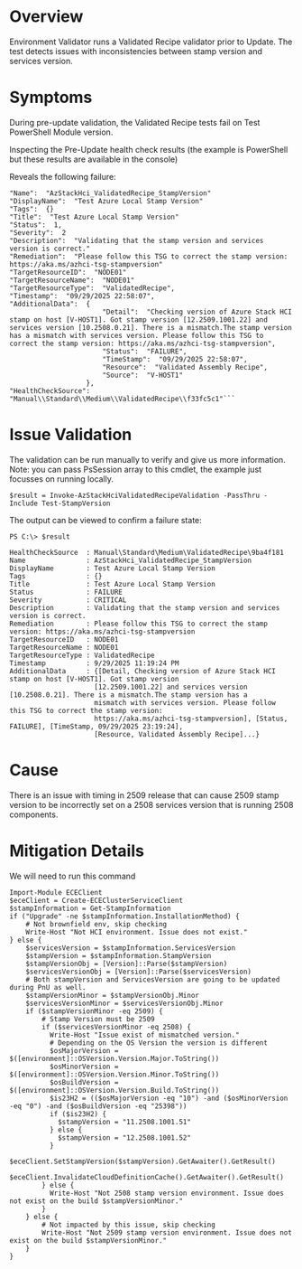 # Overview

Environment Validator runs a Validated Recipe validator prior to Update. The test detects issues with inconsistencies between stamp version and services version.

# Symptoms

During pre-update validation, the Validated Recipe tests fail on Test PowerShell Module version.

Inspecting the Pre-Update health check results (the example is PowerShell but these results are available in the console)

Reveals the following failure:

```
"Name":  "AzStackHci_ValidatedRecipe_StampVersion"
"DisplayName":  "Test Azure Local Stamp Version"
"Tags":  {}
"Title":  "Test Azure Local Stamp Version"
"Status":  1,
"Severity":  2
"Description":  "Validating that the stamp version and services version is correct."
"Remediation":  "Please follow this TSG to correct the stamp version: https://aka.ms/azhci-tsg-stampversion"
"TargetResourceID":  "NODE01"
"TargetResourceName":  "NODE01"
"TargetResourceType":  "ValidatedRecipe",
"Timestamp":  "09/29/2025 22:58:07",
"AdditionalData":  {
                       "Detail":  "Checking version of Azure Stack HCI stamp on host [V-HOST1]. Got stamp version [12.2509.1001.22] and services version [10.2508.0.21]. There is a mismatch.The stamp version has a mismatch with services version. Please follow this TSG to correct the stamp version: https://aka.ms/azhci-tsg-stampversion",
                       "Status":  "FAILURE",
                       "TimeStamp":  "09/29/2025 22:58:07",
                       "Resource":  "Validated Assembly Recipe",
                       "Source":  "V-HOST1"
                   },
"HealthCheckSource":  "Manual\\Standard\\Medium\\ValidatedRecipe\\f33fc5c1"```
```

# Issue Validation

The validation can be run manually to verify and give us more information. Note: you can pass PsSession array to this cmdlet, the example just focusses on running locally.

```
$result = Invoke-AzStackHciValidatedRecipeValidation -PassThru -Include Test-StampVersion
```

The output can be viewed to confirm a failure state:

```
PS C:\> $result

HealthCheckSource  : Manual\Standard\Medium\ValidatedRecipe\9ba4f181
Name               : AzStackHci_ValidatedRecipe_StampVersion
DisplayName        : Test Azure Local Stamp Version
Tags               : {}
Title              : Test Azure Local Stamp Version
Status             : FAILURE
Severity           : CRITICAL
Description        : Validating that the stamp version and services version is correct.
Remediation        : Please follow this TSG to correct the stamp version: https://aka.ms/azhci-tsg-stampversion
TargetResourceID   : NODE01
TargetResourceName : NODE01
TargetResourceType : ValidatedRecipe
Timestamp          : 9/29/2025 11:19:24 PM
AdditionalData     : {[Detail, Checking version of Azure Stack HCI stamp on host [V-HOST1]. Got stamp version
                     [12.2509.1001.22] and services version [10.2508.0.21]. There is a mismatch.The stamp version has a
                     mismatch with services version. Please follow this TSG to correct the stamp version:
                     https://aka.ms/azhci-tsg-stampversion], [Status, FAILURE], [TimeStamp, 09/29/2025 23:19:24],
                     [Resource, Validated Assembly Recipe]...}
```

# Cause

There is an issue with timing in 2509 release that can cause 2509 stamp version to be incorrectly set on a 2508 services version that is running 2508 components.

# Mitigation Details

We will need to run this command

```
Import-Module ECEClient
$eceClient = Create-ECEClusterServiceClient
$stampInformation = Get-StampInformation
if ("Upgrade" -ne $stampInformation.InstallationMethod) {
    # Not brownfield env, skip checking
    Write-Host "Not HCI environment. Issue does not exist."
} else {
    $servicesVersion = $stampInformation.ServicesVersion
    $stampVersion = $stampInformation.StampVersion
    $stampVersionObj = [Version]::Parse($stampVersion)
    $servicesVersionObj = [Version]::Parse($servicesVersion)
    # Both stampVersion and ServicesVersion are going to be updated during PnU as well.
    $stampVersionMinor = $stampVersionObj.Minor
    $servicesVersionMinor = $servicesVersionObj.Minor
    if ($stampVersionMinor -eq 2509) {
        # Stamp Version must be 2509
        if ($servicesVersionMinor -eq 2508) {
          Write-Host "Issue exist of mismatched version."
          # Depending on the OS Version the version is different
          $osMajorVersion = $([environment]::OSVersion.Version.Major.ToString())
          $osMinorVersion = $([environment]::OSVersion.Version.Minor.ToString())
          $osBuildVersion = $([environment]::OSVersion.Version.Build.ToString())
          $is23H2 = (($osMajorVersion -eq "10") -and ($osMinorVersion -eq "0") -and ($osBuildVersion -eq "25398"))
          if ($is23H2) {
            $stampVersion = "11.2508.1001.51"
          } else {
            $stampVersion = "12.2508.1001.52"
          }
          $eceClient.SetStampVersion($stampVersion).GetAwaiter().GetResult()
          $eceClient.InvalidateCloudDefinitionCache().GetAwaiter().GetResult()
        } else {
          Write-Host "Not 2508 stamp version environment. Issue does not exist on the build $stampVersionMinor."
        }
    } else {
        # Not impacted by this issue, skip checking
        Write-Host "Not 2509 stamp version environment. Issue does not exist on the build $stampVersionMinor."
    }
}
```
